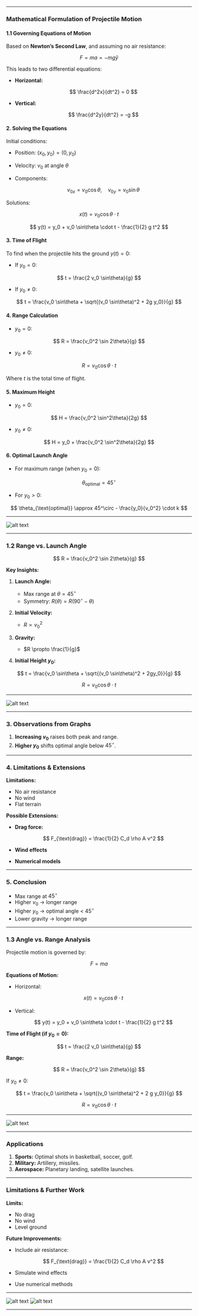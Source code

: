 

---

### **Mathematical Formulation of Projectile Motion**

#### **1.1 Governing Equations of Motion**

Based on **Newton’s Second Law**, and assuming no air resistance:

$$ F = ma = -mg\hat{y} $$



This leads to two differential equations:

* **Horizontal:**

  $$ \frac{d^2x}{dt^2} = 0 $$
  
  

* **Vertical:**

  $$  \frac{d^2y}{dt^2} = -g   $$

  
  

#### **2. Solving the Equations**

Initial conditions:

* Position: $(x_0, y_0) = (0, y_0)$
* Velocity: $v_0$ at angle $\theta$
* Components:

  $$
  v_{0x} = v_0 \cos\theta, \quad v_{0y} = v_0 \sin\theta
  $$

Solutions:

$$
x(t) = v_0 \cos\theta \cdot t
$$

$$
y(t) = y_0 + v_0 \sin\theta \cdot t - \frac{1}{2} g t^2
$$

#### **3. Time of Flight**

To find when the projectile hits the ground $y(t) = 0$:

* If $y_0 = 0$:

$$
t = \frac{2 v_0 \sin\theta}{g}
$$

* If $y_0 \neq 0$:

$$
t = \frac{v_0 \sin\theta + \sqrt{(v_0 \sin\theta)^2 + 2g y_0}}{g}
$$

#### **4. Range Calculation**

* $y_0 = 0$:

$$
R = \frac{v_0^2 \sin 2\theta}{g}
$$

* $y_0 \neq 0$:

$$
R = v_0 \cos\theta \cdot t
$$

Where $t$ is the total time of flight.

#### **5. Maximum Height**

* $y_0 = 0$:

$$
H = \frac{v_0^2 \sin^2\theta}{2g}
$$

* $y_0 \neq 0$:

$$
H = y_0 + \frac{v_0^2 \sin^2\theta}{2g}
$$

#### **6. Optimal Launch Angle**

* For maximum range (when $y_0 = 0$):

$$
\theta_{\text{optimal}} = 45^\circ
$$

* For $y_0 > 0$:

$$
\theta_{\text{optimal}} \approx 45^\circ - \frac{y_0}{v_0^2} \cdot k
$$

---

![alt text](image.png)

---

### **1.2 Range vs. Launch Angle**

$$
R = \frac{v_0^2 \sin 2\theta}{g}
$$

**Key Insights:**

1. **Launch Angle:**

   * Max range at $\theta = 45^\circ$
   * Symmetry: $R(\theta) = R(90^\circ - \theta)$

2. **Initial Velocity:**

   * $R \propto v_0^2$

3. **Gravity:**

   * $R \propto \frac{1}{g}$

4. **Initial Height $y_0$:**

$$
t = \frac{v_0 \sin\theta + \sqrt{(v_0 \sin\theta)^2 + 2gy_0}}{g}
$$

$$
R = v_0 \cos\theta \cdot t
$$

---

![alt text](image-1.png)

---

### **3. Observations from Graphs**

1. **Increasing $v_0$** raises both peak and range.
2. **Higher $y_0$** shifts optimal angle below $45^\circ$.

---

### **4. Limitations & Extensions**

**Limitations:**

* No air resistance
* No wind
* Flat terrain

**Possible Extensions:**

* **Drag force:**

  $$
  F_{\text{drag}} = \frac{1}{2} C_d \rho A v^2
  $$
* **Wind effects**
* **Numerical models**

---

### **5. Conclusion**

* Max range at $45^\circ$
* Higher $v_0$ → longer range
* Higher $y_0$ → optimal angle < $45^\circ$
* Lower gravity → longer range

---

### **1.3 Angle vs. Range Analysis**

Projectile motion is governed by:

$$
F = ma
$$

**Equations of Motion:**

* Horizontal:

  $$
  x(t) = v_0 \cos\theta \cdot t
  $$
* Vertical:

  $$
  y(t) = y_0 + v_0 \sin\theta \cdot t - \frac{1}{2} g t^2
  $$

**Time of Flight (if $y_0 = 0$):**

$$
t = \frac{2 v_0 \sin\theta}{g}
$$

**Range:**

$$
R = \frac{v_0^2 \sin 2\theta}{g}
$$

If $y_0 \neq 0$:

$$
t = \frac{v_0 \sin\theta + \sqrt{(v_0 \sin\theta)^2 + 2 g y_0}}{g}
$$

$$
R = v_0 \cos\theta \cdot t
$$

---

![alt text](image-2.png)

---

### **Applications**

1. **Sports:** Optimal shots in basketball, soccer, golf.
2. **Military:** Artillery, missiles.
3. **Aerospace:** Planetary landing, satellite launches.

---

### **Limitations & Further Work**

**Limits:**

* No drag
* No wind
* Level ground

**Future Improvements:**

* Include air resistance:

  $$
  F_{\text{drag}} = \frac{1}{2} C_d \rho A v^2
  $$
* Simulate wind effects
* Use numerical methods

---

![alt text](image-3.png)
![alt text](image-4.png)

---

